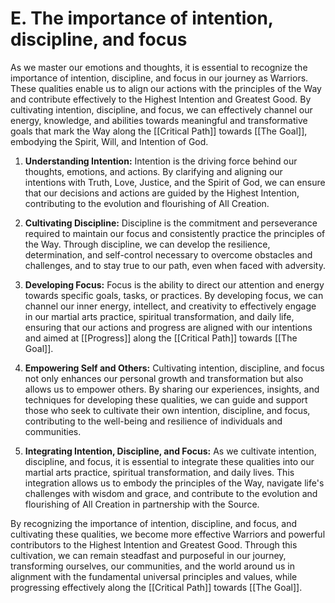 # E. The importance of intention, discipline, and focus

As we master our emotions and thoughts, it is essential to recognize the importance of intention, discipline, and focus in our journey as Warriors. These qualities enable us to align our actions with the principles of the Way and contribute effectively to the Highest Intention and Greatest Good. By cultivating intention, discipline, and focus, we can effectively channel our energy, knowledge, and abilities towards meaningful and transformative goals that mark the Way along the [[Critical Path]] towards [[The Goal]], embodying the Spirit, Will, and Intention of God.

1.  **Understanding Intention:** Intention is the driving force behind our thoughts, emotions, and actions. By clarifying and aligning our intentions with Truth, Love, Justice, and the Spirit of God, we can ensure that our decisions and actions are guided by the Highest Intention, contributing to the evolution and flourishing of All Creation.
    
2.  **Cultivating Discipline:** Discipline is the commitment and perseverance required to maintain our focus and consistently practice the principles of the Way. Through discipline, we can develop the resilience, determination, and self-control necessary to overcome obstacles and challenges, and to stay true to our path, even when faced with adversity.
    
3.  **Developing Focus:** Focus is the ability to direct our attention and energy towards specific goals, tasks, or practices. By developing focus, we can channel our inner energy, intellect, and creativity to effectively engage in our martial arts practice, spiritual transformation, and daily life, ensuring that our actions and progress are aligned with our intentions and aimed at [[Progress]] along the [[Critical Path]] towards [[The Goal]]. 
    
4.  **Empowering Self and Others:** Cultivating intention, discipline, and focus not only enhances our personal growth and transformation but also allows us to empower others. By sharing our experiences, insights, and techniques for developing these qualities, we can guide and support those who seek to cultivate their own intention, discipline, and focus, contributing to the well-being and resilience of individuals and communities.
    
5.  **Integrating Intention, Discipline, and Focus:** As we cultivate intention, discipline, and focus, it is essential to integrate these qualities into our martial arts practice, spiritual transformation, and daily lives. This integration allows us to embody the principles of the Way, navigate life's challenges with wisdom and grace, and contribute to the evolution and flourishing of All Creation in partnership with the Source.
    

By recognizing the importance of intention, discipline, and focus, and cultivating these qualities, we become more effective Warriors and powerful contributors to the Highest Intention and Greatest Good. Through this cultivation, we can remain steadfast and purposeful in our journey, transforming ourselves, our communities, and the world around us in alignment with the fundamental universal principles and values, while progressing effectively along the [[Critical Path]] towards [[The Goal]]. 

